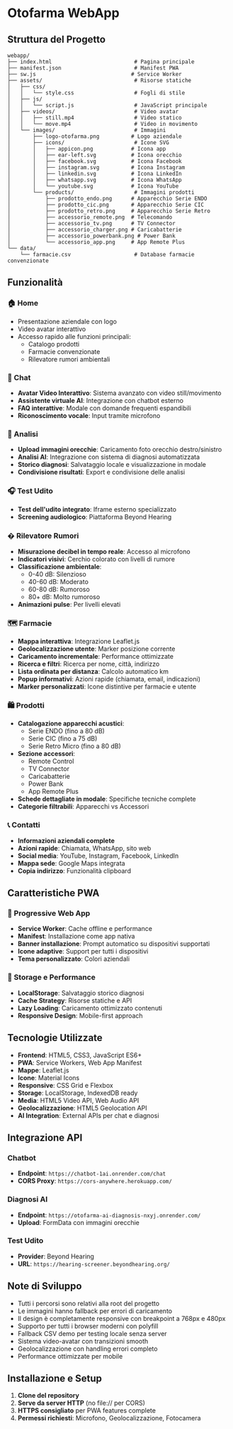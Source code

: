 # Otofarma WebApp

## Struttura del Progetto

```
webapp/
├── index.html                          # Pagina principale
├── manifest.json                       # Manifest PWA
├── sw.js                              # Service Worker
├── assets/                             # Risorse statiche
│   ├── css/
│   │   └── style.css                   # Fogli di stile
│   ├── js/
│   │   └── script.js                   # JavaScript principale
│   ├── videos/                         # Video avatar
│   │   ├── still.mp4                   # Video statico
│   │   └── move.mp4                    # Video in movimento
│   └── images/                         # Immagini
│       ├── logo-otofarma.png          # Logo aziendale
│       ├── icons/                      # Icone SVG
│       │   ├── appicon.png            # Icona app
│       │   ├── ear-left.svg           # Icona orecchio
│       │   ├── facebook.svg           # Icona Facebook
│       │   ├── instagram.svg          # Icona Instagram
│       │   ├── linkedin.svg           # Icona LinkedIn
│       │   ├── whatsapp.svg           # Icona WhatsApp
│       │   └── youtube.svg            # Icona YouTube
│       └── products/                   # Immagini prodotti
│           ├── prodotto_endo.png      # Apparecchio Serie ENDO
│           ├── prodotto_cic.png       # Apparecchio Serie CIC
│           ├── prodotto_retro.png     # Apparecchio Serie Retro
│           ├── accessorio_remote.png  # Telecomando
│           ├── accessorio_tv.png      # TV Connector
│           ├── accessorio_charger.png # Caricabatterie
│           ├── accessorio_powerbank.png # Power Bank
│           └── accessorio_app.png     # App Remote Plus
└── data/
    └── farmacie.csv                    # Database farmacie convenzionate
```

## Funzionalità

### 🏠 Home
- Presentazione aziendale con logo
- Video avatar interattivo
- Accesso rapido alle funzioni principali:
  - Catalogo prodotti
  - Farmacie convenzionate
  - Rilevatore rumori ambientali

### 💬 Chat
- **Avatar Video Interattivo**: Sistema avanzato con video still/movimento
- **Assistente virtuale AI**: Integrazione con chatbot esterno
- **FAQ interattive**: Modale con domande frequenti espandibili
- **Riconoscimento vocale**: Input tramite microfono

### 🔬 Analisi
- **Upload immagini orecchie**: Caricamento foto orecchio destro/sinistro
- **Analisi AI**: Integrazione con sistema di diagnosi automatizzata
- **Storico diagnosi**: Salvataggio locale e visualizzazione in modale
- **Condivisione risultati**: Export e condivisione delle analisi

### 🎧 Test Udito
- **Test dell'udito integrato**: Iframe esterno specializzato
- **Screening audiologico**: Piattaforma Beyond Hearing

### � Rilevatore Rumori
- **Misurazione decibel in tempo reale**: Accesso al microfono
- **Indicatori visivi**: Cerchio colorato con livelli di rumore
- **Classificazione ambientale**: 
  - 0-40 dB: Silenzioso
  - 40-60 dB: Moderato  
  - 60-80 dB: Rumoroso
  - 80+ dB: Molto rumoroso
- **Animazioni pulse**: Per livelli elevati

### 🗺️ Farmacie
- **Mappa interattiva**: Integrazione Leaflet.js
- **Geolocalizzazione utente**: Marker posizione corrente
- **Caricamento incrementale**: Performance ottimizzate
- **Ricerca e filtri**: Ricerca per nome, città, indirizzo
- **Lista ordinata per distanza**: Calcolo automatico km
- **Popup informativi**: Azioni rapide (chiamata, email, indicazioni)
- **Marker personalizzati**: Icone distintive per farmacie e utente

### 🛍️ Prodotti
- **Catalogazione apparecchi acustici**:
  - Serie ENDO (fino a 80 dB)
  - Serie CIC (fino a 75 dB) 
  - Serie Retro Micro (fino a 80 dB)
- **Sezione accessori**:
  - Remote Control
  - TV Connector
  - Caricabatterie
  - Power Bank
  - App Remote Plus
- **Schede dettagliate in modale**: Specifiche tecniche complete
- **Categorie filtrabili**: Apparecchi vs Accessori

### 📞 Contatti
- **Informazioni aziendali complete**
- **Azioni rapide**: Chiamata, WhatsApp, sito web
- **Social media**: YouTube, Instagram, Facebook, LinkedIn
- **Mappa sede**: Google Maps integrata
- **Copia indirizzo**: Funzionalità clipboard

## Caratteristiche PWA

### 📱 Progressive Web App
- **Service Worker**: Cache offline e performance
- **Manifest**: Installazione come app nativa
- **Banner installazione**: Prompt automatico su dispositivi supportati
- **Icone adaptive**: Support per tutti i dispositivi
- **Tema personalizzato**: Colori aziendali

### 💾 Storage e Performance
- **LocalStorage**: Salvataggio storico diagnosi
- **Cache Strategy**: Risorse statiche e API
- **Lazy Loading**: Caricamento ottimizzato contenuti
- **Responsive Design**: Mobile-first approach

## Tecnologie Utilizzate

- **Frontend**: HTML5, CSS3, JavaScript ES6+
- **PWA**: Service Workers, Web App Manifest
- **Mappe**: Leaflet.js
- **Icone**: Material Icons
- **Responsive**: CSS Grid e Flexbox
- **Storage**: LocalStorage, IndexedDB ready
- **Media**: HTML5 Video API, Web Audio API
- **Geolocalizzazione**: HTML5 Geolocation API
- **AI Integration**: External APIs per chat e diagnosi

## Integrazione API

### Chatbot
- **Endpoint**: `https://chatbot-1ai.onrender.com/chat`
- **CORS Proxy**: `https://cors-anywhere.herokuapp.com/`

### Diagnosi AI
- **Endpoint**: `https://otofarma-ai-diagnosis-nxyj.onrender.com/`
- **Upload**: FormData con immagini orecchie

### Test Udito
- **Provider**: Beyond Hearing
- **URL**: `https://hearing-screener.beyondhearing.org/`

## Note di Sviluppo

- Tutti i percorsi sono relativi alla root del progetto
- Le immagini hanno fallback per errori di caricamento
- Il design è completamente responsive con breakpoint a 768px e 480px
- Supporto per tutti i browser moderni con polyfill
- Fallback CSV demo per testing locale senza server
- Sistema video-avatar con transizioni smooth
- Geolocalizzazione con handling errori completo
- Performance ottimizzate per mobile

## Installazione e Setup

1. **Clone del repository**
2. **Serve da server HTTP** (no file:// per CORS)
3. **HTTPS consigliato** per PWA features complete
4. **Permessi richiesti**: Microfono, Geolocalizzazione, Fotocamera

